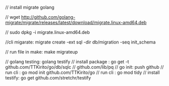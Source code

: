 // install migrate golang

// wget http://github.com/golang-migrate/migrate/releases/latest/download/migrate.linux-amd64.deb

// sudo dpkg -i migrate.linux-amd64.deb

//cli migarate: migrate create -ext sql -dir db/migration -seq init_schema

// run file in make: make migrateup

// golang testing: golang testify
// install package : go get -t github.com/TTKirito/go/db/sqlc
// github.com/lib/pq
// go init: push github
// run cli : go mod init github.com/TTKirito/go
// run cli : go mod tidy
// install testify: go get github.com/stretchr/testify